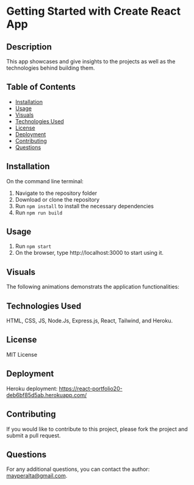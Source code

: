# Getting Started with Create React App

## Description

This app showcases and give insights to the projects as well as the technologies behind building them. 

  ## Table of Contents
  - [Installation](#installation)
  - [Usage](#usage)
  - [Visuals](#visuals)
  - [Technologies Used](#technologies-used)
  - [License](#license)
  - [Deployment](#deployment)
  - [Contributing](#contributing)
  - [Questions](#questions)

  ## Installation
  On the command line terminal:
  1. Navigate to the repository folder 
  2. Download or clone the repository
  3. Run `npm install` to install the necessary dependencies
  4. Run `npm run build` 

  ## Usage
  1. Run `npm start`
  2. On the browser, type http://localhost:3000 to start using it. 

  ## Visuals
  The following animations demonstrats the application functionalities:

  ## Technologies Used
  HTML, CSS, JS, Node.Js, Express.js, React, Tailwind, and Heroku. 

  ## License
  MIT License

  ## Deployment
  Heroku deployment: https://react-portfolio20-deb6bf85d5ab.herokuapp.com/

  ## Contributing
  If you would like to contribute to this project, please fork the project and submit a pull request.

  ## Questions
  For any additional questions, you can contact the author: mayperalta@gmail.com. 


